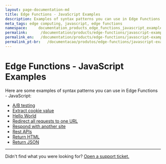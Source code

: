 ```yaml
---
layout: page-documentation-md
title: Edge Functions - JavaScript Examples
description: Examples of syntax patterns you can use in Edge Functions - JavaScript.
meta_tags: edge computing, javascript, edge functions
namespace:     documentation_products_edge_functions_javascript_examples
permalink:      /documentation/products/edge-functions/javascript-examples/
permalink_en:   /documentation/products/edge-functions/javascript-examples/
permalink_pt-br:   /documentacao/produtos/edge-functions/javascript-examples/
---
```

# Edge Functions - JavaScript Examples

Here are some examples of syntax patterns you can use in Edge Functions - JavaScript:

- [A/B testing](https://www.azion.com/en/documentation/products/edge-functions/javascript-examples/ab-testing/)
- [Extract cookie value](https://www.azion.com/en/documentation/products/edge-functions/javascript-examples/cookie-value/)
- [Hello World](https://www.azion.com/en/documentation/products/edge-functions/javascript-examples/hello-world/)
- [Redirect all requests to one URL](https://www.azion.com/en/documentation/products/edge-functions/javascript-examples/redirect-requests/)
- [Respond with another site](https://www.azion.com/en/documentation/products/edge-functions/javascript-examples/respond-site/)
- [Rest APIs](https://www.azion.com/en/documentation/products/edge-functions/javascript-examples/rest-apis)
- [Return HTML](https://www.azion.com/en/documentation/products/edge-functions/javascript-examples/return-html/)
- [Return JSON](https://www.azion.com/en/documentation/products/edge-functions/javascript-examples/return-json/)



---

Didn't find what you were looking for? [Open a support ticket.](https://tickets.azion.com/)
